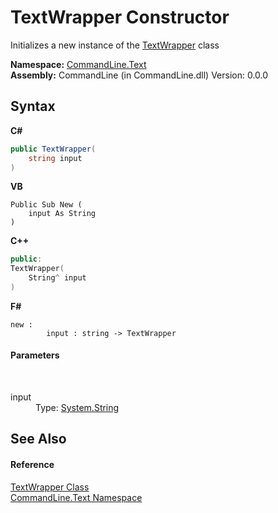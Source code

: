 # TextWrapper Constructor 
 

Initializes a new instance of the <a href="T_CommandLine_Text_TextWrapper">TextWrapper</a> class

**Namespace:**&nbsp;<a href="N_CommandLine_Text">CommandLine.Text</a><br />**Assembly:**&nbsp;CommandLine (in CommandLine.dll) Version: 0.0.0

## Syntax

**C#**<br />
``` C#
public TextWrapper(
	string input
)
```

**VB**<br />
``` VB
Public Sub New ( 
	input As String
)
```

**C++**<br />
``` C++
public:
TextWrapper(
	String^ input
)
```

**F#**<br />
``` F#
new : 
        input : string -> TextWrapper
```


#### Parameters
&nbsp;<dl><dt>input</dt><dd>Type: <a href="https://docs.microsoft.com/dotnet/api/system.string" target="_blank">System.String</a><br /></dd></dl>

## See Also


#### Reference
<a href="T_CommandLine_Text_TextWrapper">TextWrapper Class</a><br /><a href="N_CommandLine_Text">CommandLine.Text Namespace</a><br />